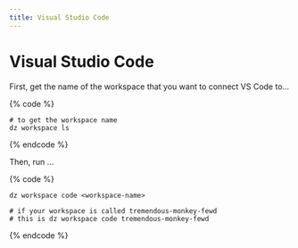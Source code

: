 ```yaml
---
title: Visual Studio Code
---
```

# Visual Studio Code

First, get the name of the workspace that you want to connect VS Code to...

{% code %}
```
# to get the workspace name
dz workspace ls
```
{% endcode %}

Then, run ...

{% code %}
```
dz workspace code <workspace-name>

# if your workspace is called tremendous-monkey-fewd
# this is dz workspace code tremendous-monkey-fewd
```
{% endcode %}
